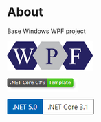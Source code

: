 ﻿# About 

Base Windows WPF project

![img](assets/WPF-Logo0.png)

![img](assets/core_csharp_shield.png)

![img](assets/Versions.png)